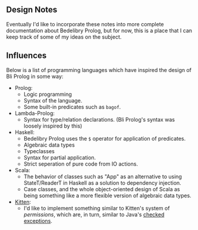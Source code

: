 
Design Notes
------------

Eventually I'd like to incorporate these notes into more complete documentation about Bedelibry Prolog,  but for now, this is a place that I can keep track of some of my ideas on the subject.

Influences
----------

Below is a list of programming languages which have inspired the design of
Bli Prolog in some way:

 * Prolog:
    * Logic programming
    * Syntax of the language.
    * Some built-in predicates such as `bagof`.
 * Lambda-Prolog: 
    * Syntax for type/relation declarations. (Bli Prolog's syntax was loosely inspired by this)
 * Haskell: 
    * Bedelibry Prolog uses the `$` operator for application of predicates.
    * Algebraic data types
    * Typeclasses
    * Syntax for partial application.
    * Strict seperation of pure code from IO actions.
 * Scala:
    * The behavior of classes such as "App" as an alternative to using StateT/ReaderT in Haskell
      as a solution to dependency injection.
    * Case classes, and the whole object-oriented design of Scala as being something like a 
      more flexible version of algebraic data types.
 * [Kitten](https://kittenlang.org/intro/):
   * I'd like to implement something similar to Kitten's system of *permissions*, which are, in turn, similar to
     Java's [checked exceptions](https://en.wikibooks.org/wiki/Java_Programming/Checked_Exceptions).